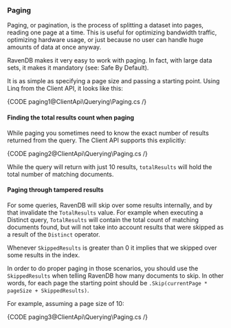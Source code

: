 ﻿
### Paging

Paging, or pagination, is the process of splitting a dataset into pages, reading one page at a time. This is useful for optimizing bandwidth traffic, optimizing hardware usage, or just because no user can handle huge amounts of data at once anyway.

RavenDB makes it very easy to work with paging. In fact, with large data sets, it makes it mandatory (see: Safe By Default).

It is as simple as specifying a page size and passing a starting point. Using Linq from the Client API, it looks like this:

{CODE paging1@ClientApi\Querying\Paging.cs /}

#### Finding the total results count when paging

While paging you sometimes need to know the exact number of results returned from the query. The Client API supports this explicitly:

{CODE paging2@ClientApi\Querying\Paging.cs /}

While the query will return with just 10 results, `totalResults` will hold the total number of matching documents.

#### Paging through tampered results

For some queries, RavenDB will skip over some results internally, and by that invalidate the `TotalResults` value. For example when executing a Distinct query, `TotalResults` will contain the total count of matching documents found, but will not take into account results that were skipped as a result of the `Distinct` operator.

Whenever `SkippedResults` is greater than 0 it implies that we skipped over some results in the index.
    
In order to do proper paging in those scenarios, you should use the `SkippedResults` when telling RavenDB how many documents to skip. In other words, for each page the starting point should be `.Skip(currentPage * pageSize + SkippedResults)`.

For example, assuming a page size of 10:

{CODE paging3@ClientApi\Querying\Paging.cs /}